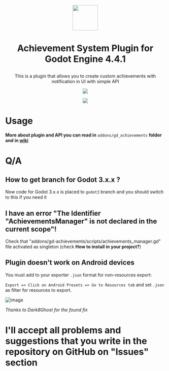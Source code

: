 <p align="center"> <img width=80 height=80 src="https://imgur.com/vIftQvp.png"/></p>
<h1><p align="center">Achievement System Plugin for Godot Engine 4.4.1 </p></h1>

<p align="center">This is a plugin that allows you to create custom achievements with notification in UI with simple API</p>

<p align="center">
<img src=https://imgur.com/sMhvf6T.png"</img>
</p>

<p align="center">
<img src="https://imgur.com/24MtHit.png"</img>
</p>

# Usage
<b>More about plugin and API you can read in</b> ```addons/gd_achievements``` <b>folder and in <a href="https://github.com/5FB5/gd-achievements/wiki">wiki</a> </b>

# Q/A

## How to get branch for Godot 3.x.x ?
Now code for Godot 3.x.x is placed to ```godot3``` branch and you should switch to this if you need it

## I have an error "The Identifier "AchievementsManager" is not declared in the current scope"!

Check that "addons/gd-achievements/scripts/achievements_manager.gd" file activated as singleton (check <b>How to install in your project?</b>)

## Plugin doesn't work on Android devices
You must add to your exporter ```.json``` format for non-resources export:

```Export => Click on Android Presets => Go to Resources tab``` and set ```.json``` as filter for resources to export.

![image](https://user-images.githubusercontent.com/15859698/226280315-4a3d872b-4090-4f84-856d-5d081b32556a.png)

<i>Thanks to Dark8Ghost for the found fix</i>

# I'll accept all problems and suggestions that you write in the repository on GitHub on "Issues" section
